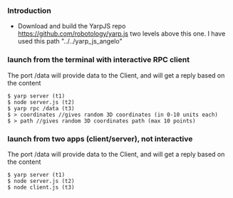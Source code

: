 ### Introduction ###

* Download and build the YarpJS repo https://github.com/robotology/yarp.js two levels above this one. I have used this path "../../yarp_js_angelo"

### launch from the terminal with interactive RPC client ###

The port /data will provide data to the Client, and will get a reply based on the content

    $ yarp server (t1)
    $ node server.js (t2)
    $ yarp rpc /data (t3)
    $ > coordinates //gives random 3D coordinates (in 0-10 units each)
    $ > path //gives random 3D coordinates path (max 10 points)


### launch from two apps (client/server), not interactive ###

The port /data will provide data to the Client, and will get a reply based on the content

    $ yarp server (t1)
    $ node server.js (t2)
    $ node client.js (t3)
